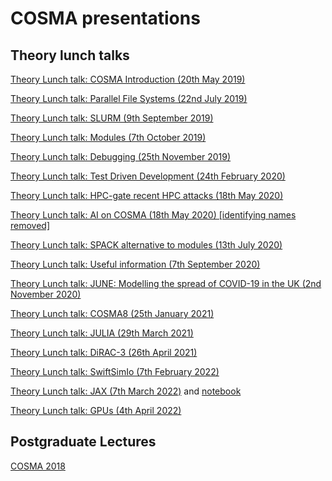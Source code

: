 # COSMA presentations

## Theory lunch talks

[Theory Lunch talk: COSMA Introduction (20th May 2019)](https://www.dur.ac.uk/resources/icc/cosma/theoryLunch_CosmaIntro.pdf)

[Theory Lunch talk: Parallel File Systems (22nd July 2019)](https://www.dur.ac.uk/resources/icc/cosma/theoryLunch_Filesystems.pdf)

[Theory Lunch talk: SLURM (9th September 2019)](https://www.dur.ac.uk/resources/icc/cosma/theoryLunch_Slurm.pdf)

[Theory Lunch talk: Modules (7th October 2019)](https://www.dur.ac.uk/resources/icc/cosma/theoryLunch_Modules.pdf)

[Theory Lunch talk: Debugging (25th November 2019)](https://www.dur.ac.uk/resources/icc/cosma/theoryLunch_Debugging.pdf)

[Theory Lunch talk: Test Driven Development (24th February 2020)](https://www.dur.ac.uk/resources/icc/cosma/theoryLunch_TestDrivenDevelopment.pdf)

[Theory Lunch talk: HPC-gate recent HPC attacks (18th May 2020)](https://www.dur.ac.uk/resources/icc/cosma/theoryLunch_hpcgate.pdf)

[Theory Lunch talk: AI on COSMA (18th May 2020) [identifying names removed]](https://www.dur.ac.uk/resources/icc/cosma/theoryLunch_AI.pdf)

[Theory Lunch talk: SPACK alternative to modules (13th July 2020)](https://www.dur.ac.uk/resources/icc/cosma/theoryLunch_Spack.pdf)

[Theory Lunch talk: Useful information (7th September 2020)](https://www.dur.ac.uk/resources/icc/cosma/theoryLunch_UsefulInfo.pdf)

[Theory Lunch talk: JUNE: Modelling the spread of COVID-19 in the UK (2nd November 2020)](https://slides.com/aidansedgewick/june-712ea0)

[Theory Lunch talk: COSMA8 (25th January 2021)](https://www.dur.ac.uk/resources/icc/cosma/theoryLunch_Cosma8.pdf)

[Theory Lunch talk: JULIA (29th March 2021)](https://slides.com/astrobyte/julia)

[Theory Lunch talk: DiRAC-3 (26th April 2021)](https://www.dur.ac.uk/resources/icc/cosma/ICCTalkApril2021Dirac-wilkinson.pdf)

[Theory Lunch talk: SwiftSimIo (7th February 2022)](https://www.dur.ac.uk/resources/icc/cosma/SwiftGalaxyDemo.ipynb)

[Theory Lunch talk: JAX (7th March 2022)](https://slides.com/carolcuesta/deck-ec5b90) and [notebook](https://colab.research.google.com/drive/1FNY0qgeOWf-9lJKtmluD2Kml6j_osmDv?usp=sharing)

[Theory Lunch talk: GPUs (4th April 2022)](https://www.dur.ac.uk/resources/icc/cosma/theoryLunch_GPUsApr22.odp)

## Postgraduate Lectures

[COSMA 2018](https://www.dur.ac.uk/resources/icc/cosma/cosma2018.pdf)
